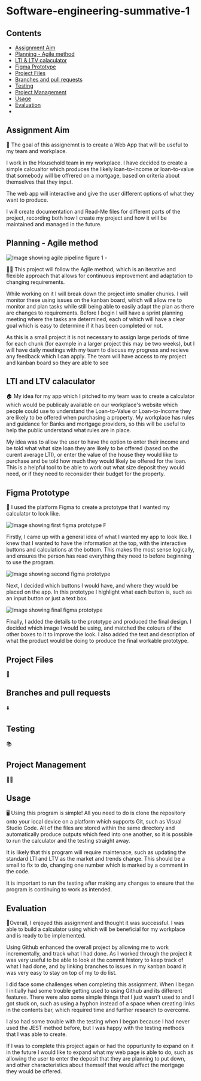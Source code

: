 # Software-engineering-summative-1

## Contents

- [Assignment Aim](#assignment-aim)
- [Planning - Agile method](#planning---agile-method)
- [LTI & LTV calaculator](#lti-and-ltv-calaculator)
- [Figma Prototype](#figma-prototype)
- [Project Files](#project-files)
- [Branches and pull requests](#branches-and-pull-requests)
- [Testing](#testing)
- [Project Management](#project-management)
- [Usage](#usage)
- [Evaluation](#evaluation)
- 

## Assignment Aim 
🥅 The goal of this assignemnt is to create a Web App that will be useful to my team and workplace.

I work in the Household team in my workplace. I have decided to create a simple calcualtor which produces the likely loan-to-income or loan-to-value that somebody will be offrered on a mortgage, based on criteria about themselves that they input. 

The web app will interactive and give the user different options of what they want to produce.

I will create documentation and Read-Me files for different parts of the project, recording both how I create my project and how it will be maintained and managed in the future.

## Planning - Agile method

![Image showing agile pipeline](/Images/Agile_image.jpg "Agile image")
figure 1 - 


🏃‍♀ This project will follow the Agile method, which is an iterative and flexible approach that allows for continuous improvement and adaptation to changing requirements.

While working on it I will break down the project into smaller chunks. I will monitor these using issues on the kanban board, which will allow me to monitor and plan tasks while still being able to easily adapt the plan as there are changes to requirements. Before I begin I will have a sprint planning meeting where the tasks are determined, each of which will have a clear goal which is easy to determine if it has been completed or not.  

As this is a small project it is not necessary to assign large periods of time for each chunk (for eaxmple in a larger project this may be two weeks), but I will have daily meetings with my team to discuss my progress and recieve any feedback which I can apply. The team will have access to my project and kanban board so they are able to see 

## LTI and LTV calaculator
🏠 My idea for my app which I pitched to my team was to create a calculator which would be publicaly available on our workplace's website which people could use to understand the Loan-to-Value or Loan-to-Income they are likely to be offered when purchasing a property. My workplace has rules and guidance for Banks and mortgage providers, so this will be useful to help the public understand what rules are in place. 

My idea was to allow the user to have the option to enter their income and be told what what size loan they are likely to be offered (based on the curent average LTI), or enter the value of the house they would like to purchase and be told how much they would likely be offered for the loan. This is a helpful tool to be able to work out what size deposit they would need, or if they need to reconsider their budget for the property. 


## Figma Prototype
🎨 I used the platform Figma to create a prototype that I wanted my calculator to look like.

![Image showing first figma prototype](/Images/Prototype_1.png "Prototype 1")
F

Firstly, I came up with a general idea of what I wanted my app to look like. I knew that I wanted to have the information at the top, with the interactive buttons and calculations at the bottom. This makes the most sense logically, and ensures the person has read everything they need to before beginning to use the program. 

![Image showing second figma prototype](/Images/Prototype_2.png "Prototype 2")

Next, I decided which buttons I would have, and where they would be placed on the app. In this prototype I highlight what each button is, such as an input button or just a text box. 

![Image showing final figma prototype](/Images/Final_prototype.png "Prototype 2")

Finally, I added the details to the prototype and produced the final design. I decided which image I would be using, and matched the colours of the other boxes to it to improve the look. I also added the text and description of what the product would be doing to produce the final workable prototype.

## Project Files
📂

## Branches and pull requests
⬇️ 

## Testing
📚

## Project Management
👩‍⚖️

## Usage 

🖥️ Using this program is simple! All you need to do is clone the repository onto your local device on a platform which supports Git, such as Visual Studio Code. All of the files are stored within the same directory and automatically produce outputs which feed into one another, so it is possible to run the calculator and the testing straight away. 

It is likely that this program will require maintenace, such as updating the standard LTI and LTV as the market and trends change. This should be a small to fix to do, changing one number which is marked by a comment in the code.

It is important to run the testing after making any changes to ensure that the program is continuing to work as intended. 

## Evaluation

🏁Overall, I enjoyed this assignment and thought it was successful. I was able to build a calculator using which will be beneficial for my workplace and is ready to be implemented.

Using Github enhanced the overall project by allowing me to work incrementally, and track what I had done. As I worked through the project it was very useful to be able to look at the commit history to keep track of what I had done, and by linking branches to issues in my kanban board it was very easy to stay on top of my to do list.

I did face some challenges when completing this assignment. When I began I initially had some trouble getting used to using Github and its different features. There were also some simple things that I just wasn't used to and I got stuck on, such as using a hyphon instead of a space when creating links in the contents bar, which required time and further research to overcome. 

I also had some trouble with the testing when I began because I had never used the JEST method before, but I was happy with the testing methods that I was able to create.

If I was to complete this project again or had the oppurtunity to expand on it in the future I would like to expand what my web page is able to do, such as allowing the user to enter the deposit that they are planning to put down, and other characteristics about themself that would affect the mortgage they would be offered.
